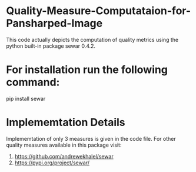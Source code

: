 # Quality-Measure-Computataion-for-Pansharped-Image
This code actually depicts the computation of quality metrics using the python built-in package sewar 0.4.2.

# For installation run the following command:
pip install sewar

# Implememtation Details
Implememtation of only 3 measures is given in the code file. For other quality measures available in this package visit:
1. https://github.com/andrewekhalel/sewar
2. https://pypi.org/project/sewar/
